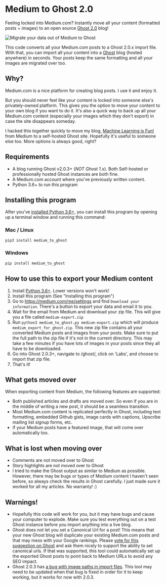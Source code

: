 # Medium to Ghost 2.0

Feeling locked into Medium.com? Instantly move all your content (formatted posts + images) to an open source [Ghost 2.0](https://blog.ghost.org/2-0/) blog!

![Migrate your data out of Medium to Ghost](https://user-images.githubusercontent.com/896692/44764117-0c097c80-ab03-11e8-8925-bcc4c584059c.png)

This code converts all your Medium.com posts to a Ghost 2.0.x import file. With that,
you can import all your content into a [Ghost](https://ghost.org/) blog (hosted anywhere) in seconds. Your posts keep
the same formatting and all your images are migrated over too.

## Why?

Medium.com is a nice platform for creating blog posts. I use it and enjoy it.

But you should never feel like your content is locked into someone else's privately-owned platform. This 
gives you the option to move your content to your own blog if you want to do it. It's also a quick way 
to back up all your Medium.com content (especially your images which they don't export) in case the site disappears 
someday.

I hacked this together quickly to move my blog, [Machine Learning is Fun!](https://www.machinelearningisfun.com/) from 
Medium to a self-hosted Ghost site. Hopefully it's useful to someone else too. More options is always good, right? 

## Requirements

- A blog running Ghost v2.0.3+ (*NOT Ghost 1.x*). Both Self-hosted or professionally hosted Ghost instances are both 
  fine.
- A Medium.com account where you've previously written content. 
- Python 3.6+ to run this program

## Installing this program

After you've [installed Python 3.6+](https://www.python.org/downloads/), you can install this program by opening up a 
terminal window and running this command:

### Mac / Linux

```python
pip3 install medium_to_ghost
```

### Windows

```python
pip install medium_to_ghost
```

## How to use this to export your Medium content

1. Install [Python 3.6+](https://www.python.org/downloads/). Lower versions won't work!
1. Install this program (See "Installing this program")
1. Go to https://medium.com/me/settings and find `Download your information`. There's a button to export your data and 
   email it to you. 
1. Wait for the email from Medium and download your zip file. This will give you a file called `medium-export.zip`
1. Run `python3 medium_to_ghost.py medium-export.zip` which will produce `medium_export_for_ghost.zip`.
   This new zip file contains all your converted Medium posts and images from your posts. Make sure to put the full path
   to the zip file if it's not in the current directory. This may take a few minutes if you have lots of images
   in your posts since they all have to be downloaded.
1. Go into Ghost 2.0.3+, navigate to /ghost/, click on 'Labs', and choose to import that zip file.
1. That's it!

## What gets moved over

When exporting content from Medium, the following features are supported:

- Both published articles and drafts are moved over. So even if you are in the middle of writing a new
  post, it should be a seamless transition.
- Most Medium.com content is replicated perfectly in Ghost, including text formatting, embedded Github gists, image
  cards with captions, Upscribe mailing list signup forms, etc.
- If your Medium posts have a featured image, that will come over automatically too.

## What is lost when moving over

- Comments are not moved over to Ghost
- Story highlights are not moved over to Ghost
- I tried to make the Ghost output as similar to Medium as possible. However, there may be bugs or types of 
  Medium content I haven't seen before, so always check the results in Ghost carefully. I just made sure it worked
  for all my articles. No warranty! :)

## Warnings!

- Hopefully this code will work for you, but it may have bugs and cause your computer to explode. Make sure you 
  test everything out on a test Ghost instance before you import anything into a live blog.
- Ghost does not let you set a Canonical Url for a post! This means that your new Ghost blog will
  duplicate your existing Medium.com posts and that may mess with your Google rankings. Please [vote for
  this suggestion on Ghost](https://forum.ghost.org/t/change-canonical-url/28) and ask them nicely to 
  support the ability to set canonical urls. If that was supported, this tool could automatically set 
  up the exported Ghost posts to point back to Medium URLs to avoid any SEO impact.
- Ghost 2.0.3 has [a bug with image paths in import files](https://github.com/TryGhost/Ghost/issues/9821).
  This tool may need to be updated when that bug is fixed in order for it to keep working, but it works 
  for now with 2.0.3. 
